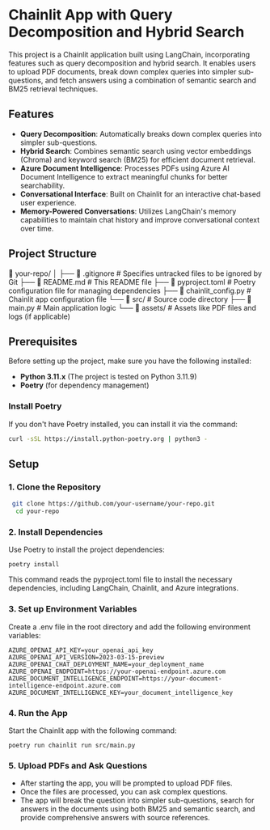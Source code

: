 # Chainlit App with Query Decomposition and Hybrid Search

This project is a Chainlit application built using LangChain, incorporating features such as query decomposition and hybrid search. It enables users to upload PDF documents, break down complex queries into simpler sub-questions, and fetch answers using a combination of semantic search and BM25 retrieval techniques.

## Features
- **Query Decomposition**: Automatically breaks down complex queries into simpler sub-questions.
- **Hybrid Search**: Combines semantic search using vector embeddings (Chroma) and keyword search (BM25) for efficient document retrieval.
- **Azure Document Intelligence**: Processes PDFs using Azure AI Document Intelligence to extract meaningful chunks for better searchability.
- **Conversational Interface**: Built on Chainlit for an interactive chat-based user experience.
- **Memory-Powered Conversations**: Utilizes LangChain's memory capabilities to maintain chat history and improve conversational context over time.

## Project Structure
📁 your-repo/ │ 
├── 📄 .gitignore # Specifies untracked files to be ignored by Git ├── 📄 README.md # This README file ├── 📄 pyproject.toml # Poetry configuration file for managing dependencies ├── 📄 chainlit_config.py # Chainlit app configuration file └── 📁 src/ # Source code directory ├── 📄 main.py # Main application logic └── 📁 assets/ # Assets like PDF files and logs (if applicable)


## Prerequisites
Before setting up the project, make sure you have the following installed:
- **Python 3.11.x** (The project is tested on Python 3.11.9)
- **Poetry** (for dependency management)

### Install Poetry
If you don't have Poetry installed, you can install it via the command:
```bash
curl -sSL https://install.python-poetry.org | python3 -
```


## Setup
### 1. Clone the Repository
```bash
 git clone https://github.com/your-username/your-repo.git
  cd your-repo
```
### 2. Install Dependencies
Use Poetry to install the project dependencies:
```
poetry install
```
This command reads the pyproject.toml file to install the necessary dependencies, including LangChain, Chainlit, and Azure integrations.

### 3. Set up Environment Variables
Create a .env file in the root directory and add the following environment variables:
```
AZURE_OPENAI_API_KEY=your_openai_api_key
AZURE_OPENAI_API_VERSION=2023-03-15-preview
AZURE_OPENAI_CHAT_DEPLOYMENT_NAME=your_deployment_name
AZURE_OPENAI_ENDPOINT=https://your-openai-endpoint.azure.com
AZURE_DOCUMENT_INTELLIGENCE_ENDPOINT=https://your-document-intelligence-endpoint.azure.com
AZURE_DOCUMENT_INTELLIGENCE_KEY=your_document_intelligence_key
```
### 4. Run the App
Start the Chainlit app with the following command:
```
poetry run chainlit run src/main.py
```

### 5. Upload PDFs and Ask Questions
- After starting the app, you will be prompted to upload PDF files.
- Once the files are processed, you can ask complex questions.
- The app will break the question into simpler sub-questions, search for answers in the documents using both BM25 and semantic search, and provide comprehensive answers with source references.

